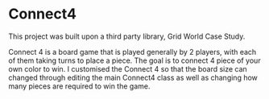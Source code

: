 # Connect4

This project was built upon a third party library, Grid World Case Study.

Connect 4 is a board game that is played generally by 2 players, with each of them taking turns to place a piece. The goal is to connect 4 piece of your own color to win.
I customised the Connect 4 so that the board size can changed through editing the main Connect4 class as well as changing how many pieces are required to win the game.
